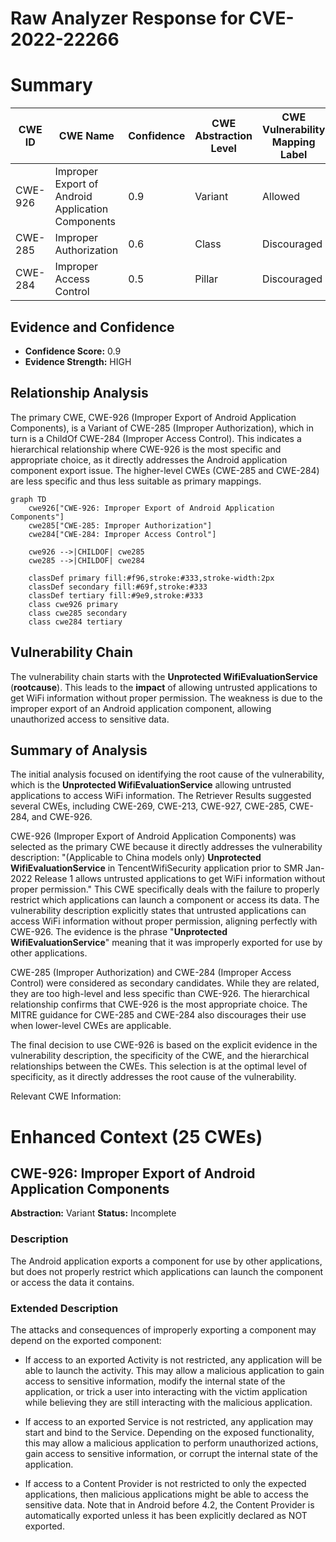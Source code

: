 # Raw Analyzer Response for CVE-2022-22266

# Summary
| CWE ID | CWE Name | Confidence | CWE Abstraction Level | CWE Vulnerability Mapping Label | CWE-Vulnerability Mapping Notes |
|---|---|---|---|---|---|
| CWE-926 | Improper Export of Android Application Components | 0.9 | Variant | Allowed | Primary CWE |
| CWE-285 | Improper Authorization | 0.6 | Class | Discouraged | Secondary Candidate |
| CWE-284 | Improper Access Control | 0.5 | Pillar | Discouraged | Secondary Candidate |

## Evidence and Confidence

*   **Confidence Score:** 0.9
*   **Evidence Strength:** HIGH

## Relationship Analysis
The primary CWE, CWE-926 (Improper Export of Android Application Components), is a Variant of CWE-285 (Improper Authorization), which in turn is a ChildOf CWE-284 (Improper Access Control). This indicates a hierarchical relationship where CWE-926 is the most specific and appropriate choice, as it directly addresses the Android application component export issue. The higher-level CWEs (CWE-285 and CWE-284) are less specific and thus less suitable as primary mappings.

```mermaid
graph TD
    cwe926["CWE-926: Improper Export of Android Application Components"]
    cwe285["CWE-285: Improper Authorization"]
    cwe284["CWE-284: Improper Access Control"]
    
    cwe926 -->|CHILDOF| cwe285
    cwe285 -->|CHILDOF| cwe284
    
    classDef primary fill:#f96,stroke:#333,stroke-width:2px
    classDef secondary fill:#69f,stroke:#333
    classDef tertiary fill:#9e9,stroke:#333
    class cwe926 primary
    class cwe285 secondary
    class cwe284 tertiary
```

## Vulnerability Chain
The vulnerability chain starts with the **Unprotected WifiEvaluationService** (**rootcause**). This leads to the **impact** of allowing untrusted applications to get WiFi information without proper permission. The weakness is due to the improper export of an Android application component, allowing unauthorized access to sensitive data.

## Summary of Analysis
The initial analysis focused on identifying the root cause of the vulnerability, which is the **Unprotected WifiEvaluationService** allowing untrusted applications to access WiFi information. The Retriever Results suggested several CWEs, including CWE-269, CWE-213, CWE-927, CWE-285, CWE-284, and CWE-926.

CWE-926 (Improper Export of Android Application Components) was selected as the primary CWE because it directly addresses the vulnerability description: "(Applicable to China models only) **Unprotected WifiEvaluationService** in TencentWifiSecurity application prior to SMR Jan-2022 Release 1 allows untrusted applications to get WiFi information without proper permission." This CWE specifically deals with the failure to properly restrict which applications can launch a component or access its data. The vulnerability description explicitly states that untrusted applications can access WiFi information without proper permission, aligning perfectly with CWE-926. The evidence is the phrase "**Unprotected WifiEvaluationService**" meaning that it was improperly exported for use by other applications.

CWE-285 (Improper Authorization) and CWE-284 (Improper Access Control) were considered as secondary candidates. While they are related, they are too high-level and less specific than CWE-926. The hierarchical relationship confirms that CWE-926 is the most appropriate choice. The MITRE guidance for CWE-285 and CWE-284 also discourages their use when lower-level CWEs are applicable.

The final decision to use CWE-926 is based on the explicit evidence in the vulnerability description, the specificity of the CWE, and the hierarchical relationships between the CWEs. This selection is at the optimal level of specificity, as it directly addresses the root cause of the vulnerability.

Relevant CWE Information:

# Enhanced Context (25 CWEs)

## CWE-926: Improper Export of Android Application Components
**Abstraction:** Variant
**Status:** Incomplete

### Description
The Android application exports a component for use by other applications, but does not properly restrict which applications can launch the component or access the data it contains.

### Extended Description


The attacks and consequences of improperly exporting a component may depend on the exported component:


  - If access to an exported Activity is not restricted, any application will be able to launch the activity. This may allow a malicious application to gain access to sensitive information, modify the internal state of the application, or trick a user into interacting with the victim application while believing they are still interacting with the malicious application.

  - If access to an exported Service is not restricted, any application may start and bind to the Service. Depending on the exposed functionality, this may allow a malicious application to perform unauthorized actions, gain access to sensitive information, or corrupt the internal state of the application.

  - If access to a Content Provider is not restricted to only the expected applications, then malicious applications might be able to access the sensitive data. Note that in Android before 4.2, the Content Provider is automatically exported unless it has been explicitly declared as NOT exported.